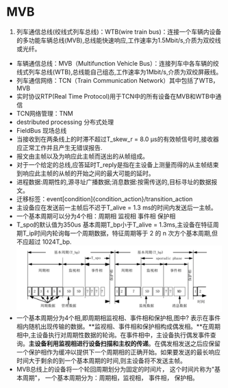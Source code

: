 # MVB

  1. 列车通信总线(绞线式列车总线)：WTB(wire train bus)：连接一个车辆内设备的多功能车辆总线(MVB),总线能快速响应,工作速率为1.5Mbit/s,介质为双绞线或光纤。
  - 车辆通信总线：MVB（Multifunction Vehicle Bus）：连接列车中各车辆的绞线式列车总线(WTB),总线能自己组态,工作速率为1Mbit/s,介质为双绞屏蔽线。
  - 列车通信网络：TCN（Train Communication Network）其中包括了WTB，MVB
  - 实时协议RTP(Real Time Protocol)用于TCN中的所有设备在MVB和WTB中通信
  - TCN网络管理：TNM
  - destributed processing 分布式处理
  - FieldBus 现场总线
  - 当接收到在两条线上的时滞不超过T_skew_r = 8.0 μs的有效帧信号时,接收器应正常工作并且产生无错误报告.
  - 报文由主帧以及为响应此主帧而送出的从帧组成。
  - 对于一个给定的总线,应答延时T_reply是指在主设备上测量而得的从主帧结束到响应此主帧的从帧的开始之间的最大可能的延时。
  - 进程数据:周期性的,源寻址广播数据;消息数据:按需传送的,目标寻址的数据报文。
  - 迁移标签：event[condition]{condition_action}/transition_action
  - 主设备应在发送前一主帧后不迟于T_alive = 1.3 ms的时间内发送后一主帧。
  -  一个基本周期可以分为4个相：周期相 监视相 事件相 保护相 
  - T_spo的默认值为350us 基本周期T_bp小于T_alive = 1.3ms,主设备在特征周期T_ip时间内轮询每一个周期数据，特征周期等于 2 的 n 次方个基本周期,但不应超过 1024T_bp.
  ![](1.png)
  - 一个基本周期分为4个相,即周期相监视相、事件相和保护相,图中? 表示在事件相内随机出现传输的数据。**监视相、事件相和保护相构成偶发相。**在周期相中,主设备执行对周期性数据的轮询。在事件相中，主设备执行偶发事件查询。**主设备利用监视相进行设备扫描和主权的传递**。在偶发相发送之后应保留一个保护相作为缓冲以提供下一个周期相的正确开始。如果要发送的最长响应时间大于剩余的到一个基本周期的时间,则主设备将不发送主帧。
  - MVB总线上的设备将一个轮回周期划分为固定的时间片， 这个时间片称为"基本周期"， 一个基本周期分为：周期相，监视相， 事件相， 保护相。
  
  


